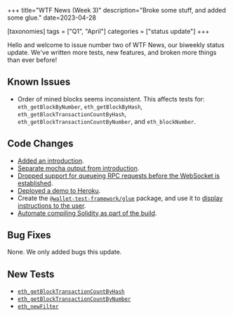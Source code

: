 +++
title="WTF News (Week 3)"
description="Broke some stuff, and added some glue."
date=2023-04-28

[taxonomies]
tags = ["Q1", "April"]
categories = ["status update"]
+++

Hello and welcome to issue number two of WTF News, our biweekly status update.
We've written more tests, new features, and broken more things than ever before!

## Known Issues

 * Order of mined blocks seems inconsistent. This affects tests for:
   `eth_getBlockByNumber`, `eth_getBlockByHash`,
   `eth_getBlockTransactionCountByHash`, `eth_getBlockTransactionCountByNumber`,
   and `eth_blockNumber`.

## Code Changes

 * [Added an introduction][welcome].
 * [Separate mocha output from introduction][intro].
 * [Dropped support for queueing RPC requests before the WebSocket is established][queue].
 * [Deployed a demo to Heroku][heroku].
 * Create the [`@wallet-test-framework/glue`][glue] package, and use it to
   [display instructions to the user][instruct].
 * [Automate compiling Solidity as part of the build][solc].

## Bug Fixes

None. We only added bugs this update.

## New Tests

 * [`eth_getBlockTransactionCountByHash`]
 * [`eth_getBlockTransactionCountByNumber`]
 * [`eth_newFilter`]

[solc]: https://github.com/wallet-test-framework/framework/commit/89892a7455723edcf4e6474de3c6b4009ab3c08e
[glue]: https://www.npmjs.com/package/@wallet-test-framework/glue
[instruct]: https://github.com/wallet-test-framework/framework/commit/f86bbe3b50bacd5228c0600598fb2e5f1a2c89aa
[heroku]: https://wallet-test-framework.herokuapp.com/
[queue]: https://github.com/wallet-test-framework/framework/commit/94c312bbcb483576adafded7251e92f88e35b31e
[intro]: https://github.com/wallet-test-framework/framework/commit/b1c6696ac3de5b6ce02d366959cf0f1a6a60d193
[welcome]: https://github.com/wallet-test-framework/framework/commit/6d3054e3e4eca4388791d032d4974ccf44704731
[`eth_getBlockTransactionCountByHash`]: https://github.com/wallet-test-framework/framework/commit/a6e2753fee9584a8f53ca999c704a65de7160da2
[`eth_getBlockTransactionCountByNumber`]: https://github.com/wallet-test-framework/framework/commit/009ae15b66e633f01aa7ae4cbad404604fd2dd0c
[`eth_newFilter`]: https://github.com/wallet-test-framework/framework/commit/16704f5cdaa1af2f8551756ed5cc8677d49c7151
